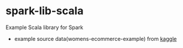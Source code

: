 # spark-lib-scala

Example Scala library for Spark

* example source data(womens-ecommerce-example) from [kaggle](https://www.kaggle.com/nicapotato/womens-ecommerce-clothing-reviews)